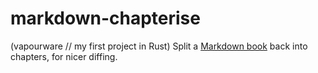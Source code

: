 # markdown-chapterise
(vapourware // my first project in Rust) Split a [Markdown book](https://github.com/killercup/trpl-ebook/issues/15#issuecomment-108812768) back into chapters, for nicer diffing.  
